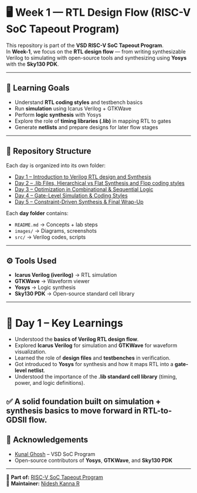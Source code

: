 # 🖥️ Week 1 — RTL Design Flow (RISC-V SoC Tapeout Program)

This repository is part of the **VSD RISC-V SoC Tapeout Program**.  
In **Week-1**, we focus on the **RTL design flow** — from writing synthesizable Verilog to simulating with open-source tools and synthesizing using **Yosys** with the **Sky130 PDK**.

---

## 🎯 Learning Goals

- Understand **RTL coding styles** and testbench basics  
- Run **simulation** using Icarus Verilog + GTKWave  
- Perform **logic synthesis** with Yosys  
- Explore the role of **timing libraries (.lib)** in mapping RTL to gates  
- Generate **netlists** and prepare designs for later flow stages  

---

## 📂 Repository Structure

Each day is organized into its own folder:

- [Day 1 – Introduction to Verilog RTL design and Synthesis](Day1/Readme.md)  
- [Day 2 – .lib Files, Hierarchical vs Flat Synthesis and Flop coding styles](Day2/Readme.md)  
- [Day 3 – Optimization in Combinational & Sequential Logic](Day_3/README.md)  
- [Day 4 – Gate-Level Simulation & Coding Styles](Day_4/README.md)  
- [Day 5 – Constraint-Driven Synthesis & Final Wrap-Up](Day_5/README.md)  

Each **day folder** contains:
- `README.md` → Concepts + lab steps  
- `images/` → Diagrams, screenshots  
- `src/` → Verilog codes, scripts  

---

## ⚙️ Tools Used

- **Icarus Verilog (iverilog)** → RTL simulation  
- **GTKWave** → Waveform viewer  
- **Yosys** → Logic synthesis  
- **Sky130 PDK** → Open-source standard cell library  

---

# 🎯 Day 1 – Key Learnings

- Understood the **basics of Verilog RTL design flow**.
- Explored **Icarus Verilog** for simulation and **GTKWave** for waveform visualization.
- Learned the role of **design files** and **testbenches** in verification.
- Got introduced to **Yosys** for synthesis and how it maps RTL into a **gate-level netlist**.
- Understood the importance of the **.lib standard cell library** (timing, power, and logic definitions).

✅ A solid foundation built on **simulation + synthesis basics** to move forward in RTL-to-GDSII flow.
---


## 🙌 Acknowledgements  

- [Kunal Ghosh](https://github.com/kunalg123) – VSD SoC Program  
- Open-source contributors of **Yosys**, **GTKWave**, and **Sky130 PDK**  

---

📌 **Part of:** [RISC-V SoC Tapeout Program](https://github.com/Nideshkanna/riscv-soc-tapeout)  
📌 **Maintainer:** [Nidesh Kanna R](https://github.com/Nideshkanna)  



